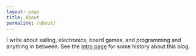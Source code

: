 ```yaml
---
layout: page
title: About
permalink: /about/
---
```


I write about sailing, electronics, board games, and programming and anything in between. See the [intro page](/2015/01/17/intro.html) for some history about this blog.
